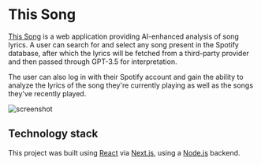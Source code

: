# This Song

[This Song](https://thissong.app/) is a web application providing AI-enhanced analysis of song lyrics. A user can search for and select any song present in the Spotify database, after which the lyrics will be fetched from a third-party provider and then passed through GPT-3.5 for interpretation.

The user can also log in with their Spotify account and gain the ability to analyze the lyrics of the song they're currently playing as well as the songs they've recently played.

![screenshot](https://github.com/atopala7/spotify-react/assets/17114523/ba037816-b4ac-47f8-af84-76d8fcdf0e41)

## Technology stack

This project was built using [React](https://react.dev/) via [Next.js](https://nextjs.org/), using a [Node.js](https://nodejs.org/) backend.
